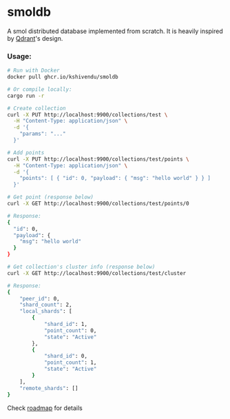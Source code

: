 # smoldb

A smol distributed database implemented from scratch. It is heavily inspired by [Qdrant](https://github.com/qdrant/qdrant)'s design.

### Usage:

```sh
# Run with Docker
docker pull ghcr.io/kshivendu/smoldb

# Or compile locally:
cargo run -r
```

```bash
# Create collection
curl -X PUT http://localhost:9900/collections/test \
  -H "Content-Type: application/json" \
  -d '{
    "params": "..."
  }'

# Add points
curl -X PUT http://localhost:9900/collections/test/points \
  -H "Content-Type: application/json" \
  -d '{
    "points": [ { "id": 0, "payload": { "msg": "hello world" } } ]
  }'

# Get point (response below)
curl -X GET http://localhost:9900/collections/test/points/0

# Response:
{
  "id": 0,
  "payload": {
    "msg": "hello world"
  }
}

# Get collection's cluster info (response below)
curl -X GET http://localhost:9900/collections/test/cluster

# Response:
{
    "peer_id": 0,
    "shard_count": 2,
    "local_shards": [
        {
            "shard_id": 1,
            "point_count": 0,
            "state": "Active"
        },
        {
            "shard_id": 0,
            "point_count": 1,
            "state": "Active"
        }
    ],
    "remote_shards": []
}
```

Check [roadmap](./ROADMAP.md) for details
